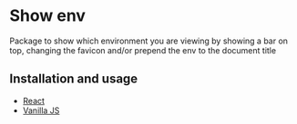 # Show env

Package to show which environment you are viewing by showing a bar on top, changing the favicon and/or prepend the env to the document title

## Installation and usage

* [React](react#readme)
* [Vanilla JS](vanilla#readme)
